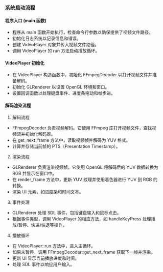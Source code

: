 ### 系统启动流程
#### 程序入口 (main 函数)
- 程序从 main 函数开始执行，检查命令行参数以确保提供了视频文件路径。
- 初始化日志系统以记录信息和错误。
- 创建 VideoPlayer 对象并传入视频文件路径。
- 调用 VideoPlayer 的 run 方法启动播放循环。

#### VideoPlayer 初始化
- 在 VideoPlayer 构造函数中，初始化 FFmpegDecoder 以打开视频文件并准备解码。
- 初始化 GLRenderer 以设置 OpenGL 环境和窗口。
- 设置回调函数以处理键盘事件、进度条拖动和帧步进。

#### 解码渲染流程
1. 解码流程
- FFmpegDecoder 负责视频解码。它使用 FFmpeg 库打开视频文件，查找视频流并初始化解码器。
- 在 get_next_frame 方法中，读取视频帧并解码为 YUV 格式。
- 计算并存储当前帧的 PTS（Presentation Timestamp）。 
2. 渲染流程
- GLRenderer 负责渲染视频帧。它使用 OpenGL 将解码后的 YUV 数据转换为 RGB 并显示在窗口中。
- 在 render_frame 方法中，更新 YUV 纹理并使用着色器进行 YUV 到 RGB 的转换。
- 渲染 UI 元素，如进度条和时间文本。
3. 事件处理
- GLRenderer 处理 SDL 事件，包括键盘输入和鼠标点击。
- 根据事件类型，调用 VideoPlayer 的相应方法，如 handleKeyPress 处理播放/暂停、快进/快退等操作。
4. 播放循环
- 在 VideoPlayer::run 方法中，进入主循环。
- 如果未暂停，调用 FFmpegDecoder::get_next_frame 获取下一帧并渲染。
- 更新 UI 显示当前播放进度和时间。
- 处理 SDL 事件以响应用户输入。